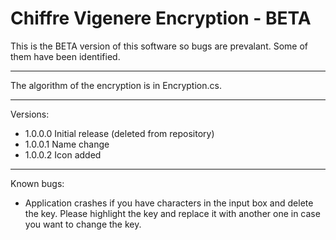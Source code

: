 Chiffre Vigenere Encryption - BETA
======================
This is the BETA version of this software so bugs are prevalant. Some of them have been identified.
______________________
The algorithm of the encryption is in Encryption.cs.
______________________
Versions:
- 1.0.0.0 Initial release (deleted from repository) 
- 1.0.0.1 Name change
- 1.0.0.2 Icon added

_______________________
Known bugs:
- Application crashes if you have characters in the input box and delete the key. Please highlight the key and replace it with another one in case you want to change the key.
